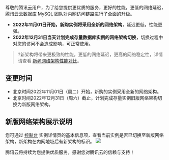 尊敬的腾讯云用户，为了给您提供更优质的服务，更好的性能，更低的网络延迟，腾讯云云数据库 MySQL 团队对内网访问链路进行了全面的升级。
- **2022年11月01日开始，新购实例将采用全新的网络架构**，延迟更低，性能更强。
- **2022年12月31日当天计划完成存量数据库实例的网络架构切换**，切换过程中对您的访问不会造成影响，可正常使用。

>?新架构将带来更极致的性能，更低的网络延迟，更高的网络稳定性，详情请查看 [新老网络架构性能对比](https://cloud.tencent.com/document/product/236/82036)。

## 变更时间
- 北京时间2022年11月01日（周二）开始，新购的实例采用全新的网络架构。
- 北京时间2022年12月31日（周六）截止，计划完成存量实例旧版网络架构切换为新版网络架构。

## 新版网络架构展示说明
您可通过 [控制台](https://console.cloud.tencent.com/cdb) 实例详情页的基本信息项，查看当前实例是否已切换至新版网络架构，新架构在内网地址后有新架构的标识。
![](https://qcloudimg.tencent-cloud.cn/raw/e116aa566be84ba77d64f4bf6b7a7eb3.png)

腾讯云将持续为您提供优质服务，感谢您对腾讯云的信赖与支持！
